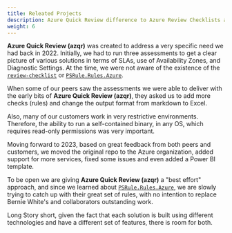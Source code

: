```yaml
---
title: Releated Projects
description: Azure Quick Review difference to Azure Review Checklists and PSRule.Rules.Azure
weight: 6
---
```


**Azure Quick Review (azqr)** was created to address a very specific need we had back in 2022. Initially, we had to run three assessments to get a clear picture of various solutions in terms of SLAs, use of Availability Zones, and Diagnostic Settings. At the time, we were not aware of the existence of the [`review-checklist`](https://github.com/Azure/review-checklists) or [`PSRule.Rules.Azure`](https://github.com/Azure/PSRule.Rules.Azure).

When some of our peers saw the assessments we were able to deliver with the early bits of **Azure Quick Review (azqr)**, they asked us to add more checks (rules) and change the output format from markdown to Excel.

Also, many of our customers work in very restrictive environments. Therefore, the ability to run a self-contained binary, in any OS, which requires read-only permissions was very important.

Moving forward to 2023, based on great feedback from both peers and customers, we moved the original repo to the Azure organization, added support for more services, fixed some issues and even added a Power BI template.

To be open we are giving **Azure Quick Review (azqr)** a "best effort" approach, and since we learned about [`PSRule.Rules.Azure`](https://github.com/Azure/PSRule.Rules.Azure), we are slowly trying to catch up with their great set of rules, with no intention to replace Bernie White's and collaborators outstanding work.

Long Story short, given the fact that each solution is built using different technologies and have a different set of features, there is room for both.

